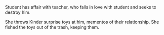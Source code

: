 Student has affair with teacher, who falls in love with student and seeks to destroy him. 

She throws Kinder surprise toys at him, mementos of their relationship. She fished the toys out of the trash, keeping them.